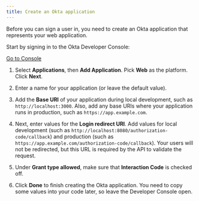 ```yaml
---
title: Create an Okta application
---
```

Before you can sign a user in, you need to create an Okta application that represents your web application.

Start by signing in to the Okta Developer Console:

<a href="https://login.okta.com/" target="_blank" class="Button--blue">Go to Console</a>

1. Select **Applications**, then **Add Application**. Pick **Web** as the platform. Click **Next**.

2. Enter a name for your application (or leave the default value).

3. Add the **Base URI** of your application during local development, such as `http://localhost:3000`. Also, add any base URIs where your application runs in production, such as `https://app.example.com`.

4. Next, enter values for the **Login redirect URI**. Add values for local development (such as `http://localhost:8080/authorization-code/callback`) and production (such as `https://app.example.com/authorization-code/callback`). Your users will not be redirected, but this URL is required by the API to validate the request.

5. Under **Grant type allowed**, make sure that **Interaction Code** is checked off.

6. Click **Done** to finish creating the Okta application. You need to copy some values into your code later, so leave the Developer Console open.

<NextSectionLink/>
